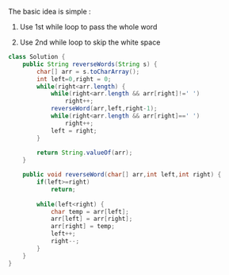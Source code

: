 
The basic idea is simple : 

1. Use 1st while loop to pass the whole word

2. Use 2nd while loop to skip the white space

```Java
class Solution {
    public String reverseWords(String s) {
        char[] arr = s.toCharArray();
        int left=0,right = 0;
        while(right<arr.length) {
            while(right<arr.length && arr[right]!=' ')
                right++;
            reverseWord(arr,left,right-1);
            while(right<arr.length && arr[right]==' ')
                right++;
            left = right;
        }
        
        return String.valueOf(arr);
    }

    public void reverseWord(char[] arr,int left,int right) {
        if(left>=right)
            return;
        
        while(left<right) {
            char temp = arr[left];
            arr[left] = arr[right];
            arr[right] = temp;
            left++;
            right--;
        }
    }
}

```